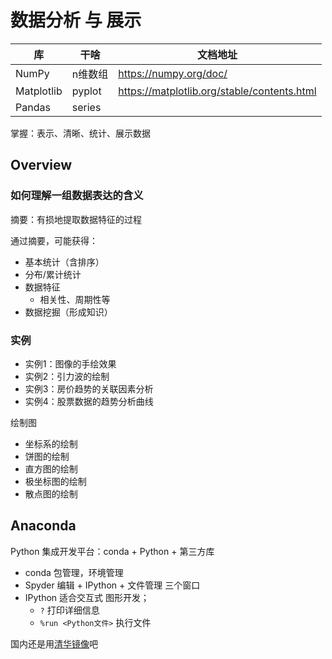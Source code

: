 # 数据分析 与 展示

库 | 干啥 | 文档地址
-- | -- | --
NumPy | n维数组 | https://numpy.org/doc/
Matplotlib | pyplot | https://matplotlib.org/stable/contents.html
Pandas | series | 

掌握：表示、清晰、统计、展示数据

## Overview

### 如何理解一组数据表达的含义

摘要：有损地提取数据特征的过程

通过摘要，可能获得：
- 基本统计（含排序）
- 分布/累计统计
- 数据特征
    - 相关性、周期性等
- 数据挖掘（形成知识）

### 实例

- 实例1：图像的手绘效果
- 实例2：引力波的绘制
- 实例3：房价趋势的关联因素分析
- 实例4：股票数据的趋势分析曲线

绘制图
- 坐标系的绘制
- 饼图的绘制
- 直方图的绘制
- 极坐标图的绘制
- 散点图的绘制

## Anaconda

Python 集成开发平台：conda + Python + 第三方库
- conda 包管理，环境管理
- Spyder 编辑 + IPython + 文件管理 三个窗口
- IPython 适合交互式 图形开发；
    - `?` 打印详细信息
    - `%run <Python文件>` 执行文件

国内还是用[清华镜像](https://mirrors.tuna.tsinghua.edu.cn/help/anaconda/)吧